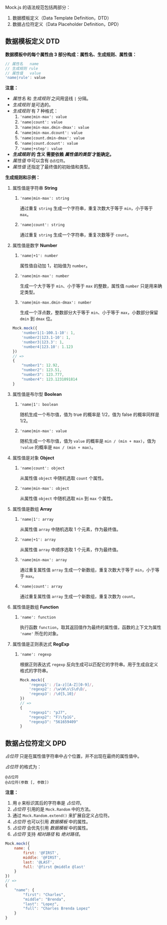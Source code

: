 <!-- # 语法规范 -->

Mock.js 的语法规范包括两部分：

1. 数据模板定义（Data Template Definition，DTD）
2. 数据占位符定义（Data Placeholder Definition，DPD）

## 数据模板定义 DTD

**数据模板中的每个属性由 3 部分构成：属性名、生成规则、属性值：**

```js
// 属性名   name
// 生成规则 rule
// 属性值   value
'name|rule': value
```

**注意：**

* _属性名_ 和 _生成规则_ 之间用竖线 `|` 分隔。
* _生成规则_ 是可选的。
* _生成规则_ 有 7 种格式：
    1. `'name|min-max': value`
    1. `'name|count': value`
    1. `'name|min-max.dmin-dmax': value`
    1. `'name|min-max.dcount': value`
    1. `'name|count.dmin-dmax': value`
    1. `'name|count.dcount': value`
    1. `'name|+step': value`
* **_生成规则_ 的 含义 需要依赖 _属性值的类型_ 才能确定。**
* _属性值_ 中可以含有 `@占位符`。
* _属性值_ 还指定了最终值的初始值和类型。

<!-- 感谢 @麦少 同学对 Mock.js 语法的整理和分析，才有了这版相对清晰的语法文档。 -->

**生成规则和示例：**

1. 属性值是字符串 **String**

    1. `'name|min-max': string` 

        通过重复 `string` 生成一个字符串，重复次数大于等于 `min`，小于等于 `max`。

    2. `'name|count': string` 

        通过重复 `string` 生成一个字符串，重复次数等于 `count`。

2. 属性值是数字 **Number**

    1. `'name|+1': number` 

        属性值自动加 1，初始值为 `number`。

    2. `'name|min-max': number` 

        生成一个大于等于 `min`、小于等于 `max` 的整数，属性值 `number` 只是用来确定类型。

    3. `'name|min-max.dmin-dmax': number` 

        生成一个浮点数，整数部分大于等于 `min`、小于等于 `max`，小数部分保留 `dmin` 到 `dmax` 位。

    ```js
    Mock.mock({
        'number1|1-100.1-10': 1,
        'number2|123.1-10': 1,
        'number3|123.3': 1,
        'number4|123.10': 1.123
    })
    // =>
    {
        "number1": 12.92,
        "number2": 123.51,
        "number3": 123.777,
        "number4": 123.1231091814
    }
    ```

3. 属性值是布尔型 **Boolean**

    1. `'name|1': boolean` 

        随机生成一个布尔值，值为 true 的概率是 1/2，值为 false 的概率同样是 1/2。

    2. `'name|min-max': value` 

        随机生成一个布尔值，值为 `value` 的概率是 `min / (min + max)`，值为 `!value` 的概率是 `max / (min + max)`。

4. 属性值是对象 **Object**

    1. `'name|count': object`

        从属性值 `object` 中随机选取 `count` 个属性。

    2. `'name|min-max': object`

        从属性值 `object` 中随机选取 `min` 到 `max` 个属性。

5. 属性值是数组 **Array**

    1. `'name|1': array` 

        从属性值 `array` 中随机选取 1 个元素，作为最终值。

    2. `'name|+1': array` 

        从属性值 `array` 中顺序选取 1 个元素，作为最终值。

    3. `'name|min-max': array` 

        通过重复属性值 `array` 生成一个新数组，重复次数大于等于 `min`，小于等于 `max`。

    4. `'name|count': array` 

        通过重复属性值 `array` 生成一个新数组，重复次数为 `count`。

6. 属性值是数组 **Function**

    1. `'name': function` 

        执行函数 `function`，取其返回值作为最终的属性值，函数的上下文为属性 `'name'` 所在的对象。

7. 属性值是正则表达式 **RegExp**

    1. `'name': regexp` 

        根据正则表达式 `regexp` 反向生成可以匹配它的字符串。用于生成自定义格式的字符串。

        ```js
        Mock.mock({
            'regexp1': /[a-z][A-Z][0-9]/,
            'regexp2': /\w\W\s\S\d\D/,
            'regexp3': /\d{5,10}/
        })
        // =>
        {
            "regexp1": "pJ7",
            "regexp2": "F)\fp1G",
            "regexp3": "561659409"
        }
        ```

## 数据占位符定义 DPD

_占位符_ 只是在属性值字符串中占个位置，并不出现在最终的属性值中。

_占位符_ 的格式为：

```
@占位符
@占位符(参数 [, 参数])
```

**注意：**

1. 用 `@` 来标识其后的字符串是 _占位符_。
2. _占位符_ 引用的是 `Mock.Random` 中的方法。
3. 通过 `Mock.Random.extend()` 来扩展自定义占位符。
4. _占位符_ 也可以引用 _数据模板_ 中的属性。
5. _占位符_ 会优先引用 _数据模板_ 中的属性。
6. _占位符_ 支持 _相对路径_ 和 _绝对路径_。

```js
Mock.mock({
    name: {
        first: '@FIRST',
        middle: '@FIRST',
        last: '@LAST',
        full: '@first @middle @last'
    }
})
// =>
{
    "name": {
        "first": "Charles",
        "middle": "Brenda",
        "last": "Lopez",
        "full": "Charles Brenda Lopez"
    }
}
```